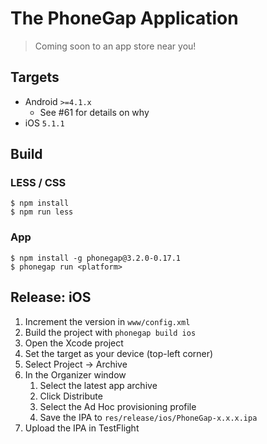 # The PhoneGap Application

> Coming soon to an app store near you!

## Targets

- Android `>=4.1.x`
  - See #61 for details on why
- iOS `5.1.1`

## Build

### LESS / CSS

    $ npm install
    $ npm run less

### App

    $ npm install -g phonegap@3.2.0-0.17.1
    $ phonegap run <platform>

## Release: iOS

1. Increment the version in `www/config.xml`
1. Build the project with `phonegap build ios`
1. Open the Xcode project
1. Set the target as your device (top-left corner)
1. Select Project -> Archive
1. In the Organizer window
    1. Select the latest app archive
    1. Click Distribute
    1. Select the Ad Hoc provisioning profile
    1. Save the IPA to `res/release/ios/PhoneGap-x.x.x.ipa`
1. Upload the IPA in TestFlight
